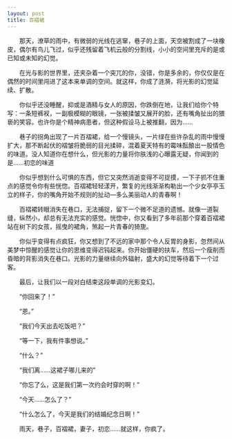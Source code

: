 ```yaml
---
layout: post
title: 百褶裙
---
```

&emsp;&emsp;那天，潦草的雨中，有微弱的光线在逃窜，巷子的上面，天空被割成了一块橡皮，偶尔有鸟儿飞过，似乎还残留着飞机云般的分割线，小小的空间里充斥的是或已知或未知的幻觉。

&emsp;&emsp;在光与影的世界里，还夹杂着一个突兀的你，没错，你是多余的，你仅仅是在偶然的时间里闯进了这本来单调的空间。就这样，你成了涟漪，将光影的幻觉延续、扩散。

&emsp;&emsp;你似乎还没睡醒，抑或是酒精与女人的原因，你跌倒在地，让我们给你个特写：一条短裤衩，一副极模糊的眼镜，一张被揉皱又展开的脸，还有嘴角扯出的猥亵的笑容。也许你是个精神病患者，但这种假设马上被推翻，因为……

&emsp;&emsp;巷子的拐角出现了一片百褶裙，给一个慢镜头，一片绿在些许杂乱的雨中慢慢扩大，那不断起伏的褶皱将脆弱的目光揉碎，混着夏天特有的霉味酝酿出一股情色的味道。没人知道你在想什么，但光影的力量将你肤浅的心曝露无疑，你闻到的是……初恋的味道

&emsp;&emsp;你似乎想到什么可惧的东西，但它又突然消逝变得不可捉摸，一下子抓不住重点的感觉令你有些恍惚。百褶裙轻轻漾开，繁复的光线渐渐构勒出一个少女亭亭玉立的样子，你的嘴角开始不规则的扯动―多么美丽动人的青春啊！

&emsp;&emsp;百褶裙转眼消失在巷口，无法捕捉，留下一个微不足道的遗憾。就像一道裂缝，纵然小，却总有无法充实的感觉。恍惚中，你又看到了多年前那个穿着百褶裙站在树下的女孩，摇曳的裙角，煞起一片青春的猗旎。 

&emsp;&emsp;你似乎变得有点疯狂，你又想到了不远的家中那个令人反胃的身影，忽然间从美梦中惊醒的感觉让你的思维变得迟钝起来。你开始僵硬的扶车，然后一个瘦削而昏暗的背影消失在巷口。光影的力量继续向外辐射，盛大的幻觉等待着下一个过客。

&emsp;&emsp;最后，让我们以一段对白结束这段单调的光影变幻。

&emsp;&emsp;“你回来了！”

&emsp;&emsp;“恩。”

&emsp;&emsp;“我们今天出去吃饭吧？”

&emsp;&emsp;“等一下，我有件事想说。”

&emsp;&emsp;“什么？”

&emsp;&emsp;“我们离……这裙子哪儿来的”

&emsp;&emsp;“你忘了么，这是我们第一次约会时穿的啊！”

&emsp;&emsp;“今天……怎么了？” 

&emsp;&emsp;“什么怎么了，今天是我们的结婚纪念日啊！”

&emsp;&emsp;雨天，巷子，百褶裙，妻子，初恋……就这样，你疯了。
